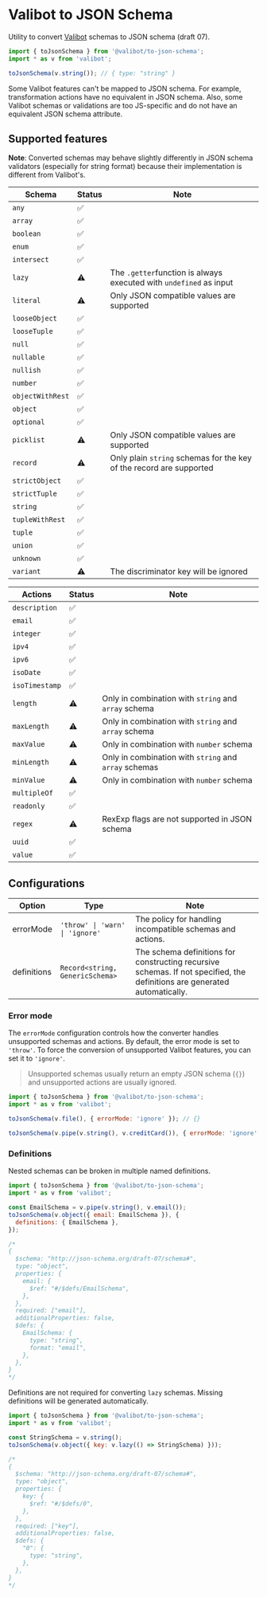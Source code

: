 # Valibot to JSON Schema

Utility to convert [Valibot](https://valibot.dev) schemas to JSON schema (draft 07).

```js
import { toJsonSchema } from '@valibot/to-json-schema';
import * as v from 'valibot';

toJsonSchema(v.string()); // { type: "string" }
```

Some Valibot features can't be mapped to JSON schema. For example, transformation actions have no equivalent in JSON schema. Also, some Valibot schemas or validations are too JS-specific and do not have an equivalent JSON schema attribute.

## Supported features

**Note**: Converted schemas may behave slightly differently in JSON schema validators (especially for string format) because their implementation is different from Valibot's.

| Schema           | Status | Note                                                                |
| ---------------- | ------ | ------------------------------------------------------------------- |
| `any`            | ✅     |                                                                     |
| `array`          | ✅     |                                                                     |
| `boolean`        | ✅     |                                                                     |
| `enum`           | ✅     |                                                                     |
| `intersect`      | ✅     |                                                                     |
| `lazy`           | ⚠️     | The `.getter`function is always executed with `undefined` as input  |
| `literal`        | ⚠️     | Only JSON compatible values are supported                           |
| `looseObject`    | ✅     |                                                                     |
| `looseTuple`     | ✅     |                                                                     |
| `null`           | ✅     |                                                                     |
| `nullable`       | ✅     |                                                                     |
| `nullish`        | ✅     |                                                                     |
| `number`         | ✅     |                                                                     |
| `objectWithRest` | ✅     |                                                                     |
| `object`         | ✅     |                                                                     |
| `optional`       | ✅     |                                                                     |
| `picklist`       | ⚠️     | Only JSON compatible values are supported                           |
| `record`         | ⚠️     | Only plain `string` schemas for the key of the record are supported |
| `strictObject`   | ✅     |                                                                     |
| `strictTuple`    | ✅     |                                                                     |
| `string`         | ✅     |                                                                     |
| `tupleWithRest`  | ✅     |                                                                     |
| `tuple`          | ✅     |                                                                     |
| `union`          | ✅     |                                                                     |
| `unknown`        | ✅     |                                                                     |
| `variant`        | ⚠️     | The discriminator key will be ignored                               |

| Actions        | Status | Note                                                  |
| -------------- | ------ | ----------------------------------------------------- |
| `description`  | ✅     |                                                       |
| `email`        | ✅     |                                                       |
| `integer`      | ✅     |                                                       |
| `ipv4`         | ✅     |                                                       |
| `ipv6`         | ✅     |                                                       |
| `isoDate`      | ✅     |                                                       |
| `isoTimestamp` | ✅     |                                                       |
| `length`       | ⚠️     | Only in combination with `string` and `array` schema  |
| `maxLength`    | ⚠️     | Only in combination with `string` and `array` schema  |
| `maxValue`     | ⚠️     | Only in combination with `number` schema              |
| `minLength`    | ⚠️     | Only in combination with `string` and `array` schemas |
| `minValue`     | ⚠️     | Only in combination with `number` schema              |
| `multipleOf`   | ✅     |                                                       |
| `readonly`     | ✅     |                                                       |
| `regex`        | ⚠️     | RexExp flags are not supported in JSON schema         |
| `uuid`         | ✅     |                                                       |
| `value`        | ✅     |                                                       |

## Configurations

| Option      | Type                            | Note                                                                                                                      |
| ----------- | ------------------------------- | ------------------------------------------------------------------------------------------------------------------------- |
| errorMode   | `'throw' \| 'warn' \| 'ignore'` | The policy for handling incompatible schemas and actions.                                                                 |
| definitions | `Record<string, GenericSchema>` | The schema definitions for constructing recursive schemas. If not specified, the definitions are generated automatically. |

### Error mode

The `errorMode` configuration controls how the converter handles unsupported schemas and actions. By default, the error mode is set to `'throw'`. To force the conversion of unsupported Valibot features, you can set it to `'ignore'`.

> Unsupported schemas usually return an empty JSON schema (`{}`) and unsupported actions are usually ignored.

```js
import { toJsonSchema } from '@valibot/to-json-schema';
import * as v from 'valibot';

toJsonSchema(v.file(), { errorMode: 'ignore' }); // {}

toJsonSchema(v.pipe(v.string(), v.creditCard()), { errorMode: 'ignore' }); // { type: "string" }
```

### Definitions

Nested schemas can be broken in multiple named definitions.

```js
import { toJsonSchema } from '@valibot/to-json-schema';
import * as v from 'valibot';

const EmailSchema = v.pipe(v.string(), v.email());
toJsonSchema(v.object({ email: EmailSchema }), {
  definitions: { EmailSchema },
});

/*
{
  $schema: "http://json-schema.org/draft-07/schema#",
  type: "object",
  properties: {
    email: {
      $ref: "#/$defs/EmailSchema",
    },
  },
  required: ["email"],
  additionalProperties: false,
  $defs: {
    EmailSchema: {
      type: "string",
      format: "email",
    },
  },
}
*/
```

Definitions are not required for converting `lazy` schemas. Missing definitions will be generated automatically.

```js
import { toJsonSchema } from '@valibot/to-json-schema';
import * as v from 'valibot';

const StringSchema = v.string();
toJsonSchema(v.object({ key: v.lazy(() => StringSchema) }));

/*
{
  $schema: "http://json-schema.org/draft-07/schema#",
  type: "object",
  properties: {
    key: {
      $ref: "#/$defs/0",
    },
  },
  required: ["key"],
  additionalProperties: false,
  $defs: {
    "0": {
      type: "string",
    },
  },
}
*/
```
